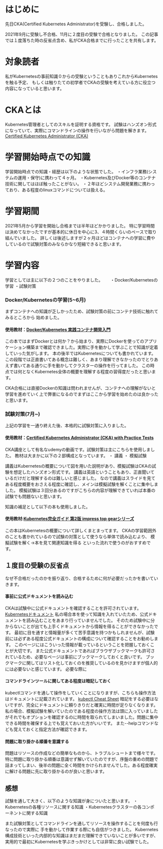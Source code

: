 # はじめに
先日CKA(Certified Kubernetes Administrator)を受験し、合格しました。

2021年9月に受験し不合格、11月に２度目の受験で合格となりました。
この記事では１度落ちた時の反省点含め、私がCKA合格までに行ったことを共有します。

# 対象読者
私がKubernetesの事前知識０からの受験ということもありこれからKubernetesを触る予定、
もしくは触りたての初学者でCKAの受験を考えている方に役立つ内容になっていると思います。

# CKAとは
Kubernetes管理者としてのスキルを証明する資格です。
試験はハンズオン形式になっていて、実際にコマンドラインの操作を行いながら問題を解きます。
[Certified Kubernetes Administrator (CKA)](https://training.linuxfoundation.org/ja/certification/certified-kubernetes-administrator-cka/)

# 学習開始時点での知識

学習開始時点での知識・経歴は以下のような状態でした。 
・インフラ業務(システムの運用・保守)に携わって４ヶ月。
・Kubernetes及びDocker等のコンテナ技術に関してはほぼ触ったことがない。
・２年ほどシステム開発業務に携わっており、ある程度のlinuxコマンドについては扱える。


# 学習期間
2021年5月から学習を開始し合格までは半年ほどかかりました。
特に学習時間は決めてなかったですが基本的に休日を中心に3、４時間くらいのペースで取り組んでいました。
詳しくは後述しますが２ヶ月ほどはコンテナへの学習に費やしているので試験対策のみならかなり短縮できると思います。

# 学習内容
学習としては主に以下の２つのことをやりました。　　
・Docker/Kubernetesの学習
・試験対策
### Docker/Kubernetesの学習(5~6月)
まずコンテナへの知識が乏しかったため、試験対策の前にコンテナ技術に触れてみるところから
始めました。

#### 使用教材：[Docker/Kubernetes 実践コンテナ開発入門](https://www.amazon.co.jp/Docker-Kubernetes-%E5%AE%9F%E8%B7%B5%E3%82%B3%E3%83%B3%E3%83%86%E3%83%8A%E9%96%8B%E7%99%BA%E5%85%A5%E9%96%80-%E5%B1%B1%E7%94%B0-%E6%98%8E%E6%86%B2-ebook/dp/B07GP1Q3VT/ref=sr_1_5?adgrpid=103805099216&gclid=CjwKCAiAtdGNBhAmEiwAWxGcUpbTs02xZKeqREto6v8JYraPVi3A68jJbGU6gj_FY2UiTqUF_jmULxoChMUQAvD_BwE&hvadid=553837654995&hvdev=c&hvlocphy=1009310&hvnetw=g&hvqmt=e&hvrand=8986481377449583065&hvtargid=kwd-960733910284&hydadcr=4081_13159834&jp-ad-ap=0&keywords=docker+kubernetes+%E6%9C%AC&qid=1639291335&sr=8-5)
この本ではまずDockerとは何か？から始まり、実際にDockerを使ってのアプリケーション構築まで確認できました。実際に手を動かして学ぶことで知識が定着していった気がします。
本の後半ではKubernetesについても書かれています。
この段階では正直書いてある概念は難しく、あまり理解できなかったのでとりあえず書いてある通りに手を動かしてクラスターの操作を行ってました。
この時点では何となくKubernetes全体の概要を理解する程度の習得度だったと思います。

CKA合格には直接Dockerの知識は問われませんが、コンテナへの理解がないと学習を進めていく上で弊害になるのでまずはここから学習を始めたのは良かったと思います。


### 試験対策(7月~)
上記の学習を一通り終えた後、本格的に試験対策に入りました。


#### 使用教材：[Certified Kubernetes Administrator (CKA) with Practice Tests](https://www.udemy.com/course/certified-kubernetes-administrator-with-practice-tests/)
CKA講座として有名なudemyの動画です。試験対策は主にこちらを使用しました。
教材は大まかに以下の２部構成となっています。
・ 講義
・ 模擬試験

講義はKubernetesの概要について図を用いた説明があり、模擬試験はCKAの試験を想定したハンズオン形式です。
講義は英語ということもあり、正直聞いているだけだと理解するのは難しいと感じました。
なので講義はスライドを見てある程度概要をおさえる程度に確認し、メインは模擬試験を解くことに集中しました。
模擬試験は３回分あるのですがこちらの内容が理解できていれば本番の試験でも問題ないと思います。

知識の補足として以下の本も使用しました。
#### 使用教材:[Kubernetes完全ガイド 第2版 impress top gearシリーズ](https://www.amazon.co.jp/Kubernetes%E5%AE%8C%E5%85%A8%E3%82%AC%E3%82%A4%E3%83%89-%E7%AC%AC2%E7%89%88-impress-top-gear%E3%82%B7%E3%83%AA%E3%83%BC%E3%82%BA-ebook/dp/B08FZX8PYW/ref=sr_1_6?__mk_ja_JP=%E3%82%AB%E3%82%BF%E3%82%AB%E3%83%8A&crid=3C1GJ7O5SIXV2&keywords=kubernetes&qid=1640100152&sprefix=kubernete%2Caps%2C224&sr=8-6)
この本はKubernetesの概要について詳しくまとまってます。
CKAの学習範囲外のことも書かれているので試験の対策として使うなら単体で読み込むより、
模擬試験を解く->本を見て関連知識を得る
といった流れで使うのがおすすめです。

## １度目の受験の反省点

なぜ不合格だったのかを振り返り、合格するために何が必要だったかを書いていきます。

#### 事前に公式ドキュメントを読み込む
CKAは試験中に公式ドキュメントを確認することを許可されています。
[Kubernetesドキュメント](https://kubernetes.io/ja/docs/home/)
私の場合本を使って知識を入れていたため、公式ドキュメントを読み込むことをあまり行っていませんでした。
そのため試験中に分からないことが出ても上手くドキュメントから情報を得ることができなかったです。
最初に目を通すと情報量が多くて苦手意識を持つかもしれませんが、試験前には必ずある程度公式ドキュメントの構成について確認することをお勧めします。
このページにはこういった情報が載っているということを把握しておくことが大切です。
また公式ドキュメントであればブラウザブックマークも許可されているため、必要なページは事前にブックマークしておくと良いです。
ブックマークに関してはリスト化しておくのを推奨しているのを見かけますが個人的には必要ないと感じています。
必要な際に

####  コマンドラインツールに関してある程度は暗記しておく
kubectlコマンドを通して操作をしていくことになりますが、こちらも操作方法はドキュメントに記載されています。
[kubectl Cheat Sheet](https://kubernetes.io/docs/reference/kubectl/cheatsheet/)
暗記をする必要はないですが、完全にドキュメントに頼りきりだと確実に時間が足りなくなります。私の場合、模擬試験を解いていたのである程度の操作方法は頭に入っていましたがそれでもオプションを確認するのに時間を取られてしまいました。問題に集中できる時間を確保する上でも覚えておいた方がいいです。
また--helpコマンドなども覚えておくと指定方法が確認できます。

#### 問題に取り掛かる順番を意識する
問題はリソースの作成などの簡単なものから、トラブルシュートまで様々です。
特に問題に取り掛かる順番は意識せず解いていたのですが、序盤の重めの問題で詰まってしまい、後半の問題に全く時間をかけられませんでした。ある程度確実に解ける問題に先に取り掛かるのが良いと思います。

## 感想
試験を通して大きく、以下のような知識が身についたと思います。
・Kubernetesの各種リソースに関する知識
・Kubernetesクラスターの各コンポーネントに関する知識

また試験対策としてコマンドラインを通してリソースを操作することを何度も行なったので実際に
手を動かして作業する際にも自信がつきました。
Kubernetes構成技術といった内部的な知識はまだまだ理解できていないことが多いですが、
実用的で最初にKubernetesを学ぶきっかけとしては非常に良い試験でした。
